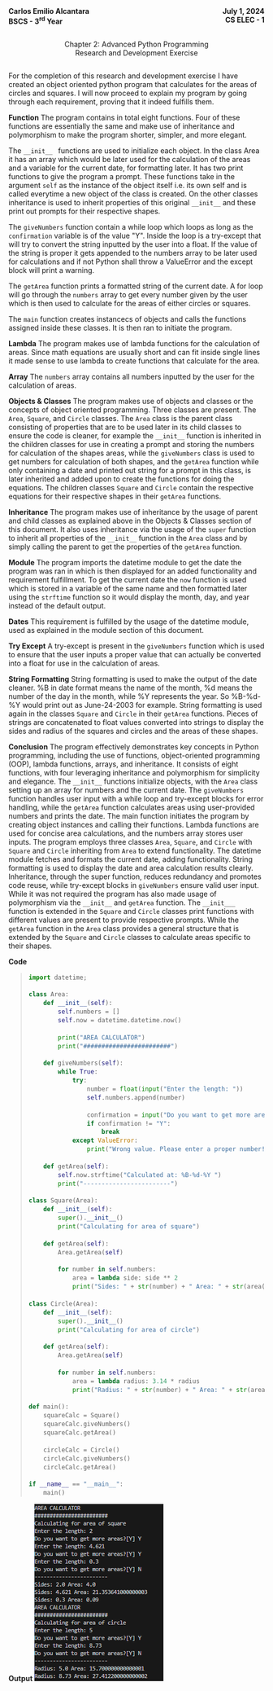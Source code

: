 <div style="display: flex; justify-content: space-between">
    <div style="display: flex; flex-direction: column"> 
        <strong>Carlos Emilio Alcantara</strong>
        <strong>BSCS - 3<sup>rd</sup> Year</strong>
    </div>
    <div style="display: flex; flex-direction: column; text-align: right"> 
        <strong>July 1, 2024</strong>
        <strong>CS ELEC - 1</strong>
    </div>
</div>

<div style="display: flex; flex-direction: column; text-align: center;
            margin: 2em 0">
    <span>Chapter 2: Advanced Python Programming</span>
    <span>Research and Development Exercise</span>
</div>

For the completion of this research and development exercise I have created an object oriented python program that calculates for the areas of circles and squares. I will now proceed to explain my program by going through each requirement, proving that it indeed fulfills them.

**Function**
The program contains in total eight functions. Four of these functions are essentially the same and make use of inheritance and polymorphism to make the program shorter, simpler, and more elegant.

The ```__init__ ``` functions are used to initialize each object. In the class Area it has an array which would be later used for the calculation of the areas and a variable for the current date, for formatting later. It has two print functions to give the program a prompt. These functions take in the argument ```self``` as the instance of the object itself i.e. its own self and is called everytime a new object of the class is created. On the other classes inheritance is used to inherit properties of this original ```__init__``` and these print out prompts for their respective shapes.

The ```giveNumbers``` function contain a while loop which loops as long as the ```confirmation``` variable is of the value "Y". Inside the loop is a try-except that will try to convert the string inputted by the user into a float. If the value of the string is proper it gets appended to the numbers array to be later used for calculations and if not Python shall throw a ValueError and the except block will print a warning.

The ```getArea``` function prints a formatted string of the current date. A for loop will go through the ```numbers``` array to get every number given by the user which is then used to calculate for the areas of either circles or squares.

The ```main``` function creates instancecs of objects and calls the functions assigned inside these classes. It is then ran to initiate the program.

**Lambda**
The program makes use of lambda functions for the calculation of areas. Since math equations are usually short and can fit inside single lines it made sense to use lambda to create functions that calculate for the area.

**Array**
The ```numbers``` array contains all numbers inputted by the user for the calculation of areas. 

**Objects & Classes**
The program makes use of objects and classes or the concepts of object oriented programming. Three classes are present. The ```Area```, ```Square```, and ```Circle``` classes. The ```Area``` class is the parent class consisting of properties that are to be used later in its child classes to ensure the code is cleaner, for example the ```__init__``` function is inherited in the children classes for use in creating a prompt and storing the numbers for calculation of the shapes areas, while the ```giveNumbers``` class is used to get numbers for calculation of both shapes, and the ```getArea``` function while only containing a date and printed out string for a prompt in this class, is later inherited and added upon to create the functions for doing the equations. The children classes ```Square``` and ```Circle``` contain the respective equations for their respective shapes in their ```getArea``` functions.

**Inheritance**
The program makes use of inheritance by the usage of parent and child classes as explained above in the Objects & Classes section of this document. It also uses inheritance via the usage of the ```super``` function to inherit all properties of the ```__init__``` function in the ```Area``` class and by simply calling the parent to get the properties of the ```getArea``` function.

**Module**
The program imports the datetime module to get the date the program was ran in which is then displayed for an added functionality and requirement fulfillment. To get the current date the ```now``` function is used which is stored in a variable of the same name and then formatted later using the ```strftime``` function so it would display the month, day, and year instead of the default output.

**Dates**
This requirement is fulfilled by the usage of the datetime module, used as explained in the module section of this document.

**Try Except**
A try-except is present in the ```giveNumbers``` function which is used to ensure that the user inputs a proper value that can actually be converted into a float for use in the calculation of areas.

**String Formatting**
String formatting is used to make the output of the date cleaner. %B in date format means the name of the month, %d means the number of the day in the month, while %Y represents the year. So %B-%d-%Y would print out as June-24-2003 for example. String formatting is used again in the classes ```Square``` and ```Circle``` in their ```getArea``` functions. Pieces of strings are concatenated to float values converted into strings to display the sides and radius of the squares and circles and the areas of these shapes.

**Conclusion**
The program effectively demonstrates key concepts in Python programming, including the use of functions, object-oriented programming (OOP), lambda functions, arrays, and inheritance. It consists of eight functions, with four leveraging inheritance and polymorphism for simplicity and elegance. The ```__init__``` functions initialize objects, with the ```Area``` class setting up an array for numbers and the current date. The ```giveNumbers``` function handles user input with a while loop and try-except blocks for error handling, while the ```getArea``` function calculates areas using user-provided numbers and prints the date. The main function initiates the program by creating object instances and calling their functions. Lambda functions are used for concise area calculations, and the numbers array stores user inputs. The program employs three classes ```Area```, ```Square```, and ```Circle``` with ```Square``` and ```Circle``` inheriting from ```Area``` to extend functionality. The datetime module fetches and formats the current date, adding functionality. String formatting is used to display the date and area calculation results clearly. Inheritance, through the super function, reduces redundancy and promotes code reuse, while try-except blocks in ```giveNumbers``` ensure valid user input. While it was not required the program has also made usage of polymorphism via the ```__init__``` and ```getArea``` function. The ```__init___``` function is extended in the ```Square``` and ```Circle``` classes print functions with different values are present to provide respective prompts. While the ```getArea``` function in the ```Area``` class provides a general structure that is extended by the ```Square``` and ```Circle``` classes to calculate areas specific to their shapes.

**Code**
> ```python
> import datetime;
> 
> class Area:
>     def __init__(self):
>         self.numbers = []
>         self.now = datetime.datetime.now()
> 
>         print("AREA CALCULATOR")
>         print("########################")
> 
>     def giveNumbers(self):
>         while True:
>             try:
>                 number = float(input("Enter the length: "))
>                 self.numbers.append(number)
> 
>                 confirmation = input("Do you want to get more areas?[Y] ")
>                 if confirmation != "Y":
>                     break                
>             except ValueError:
>                 print("Wrong value. Please enter a proper number!")
> 
>     def getArea(self):
>         self.now.strftime("Calculated at: %B-%d-%Y ")
>         print("------------------------")
> 
> class Square(Area):
>     def __init__(self):
>         super().__init__()
>         print("Calculating for area of square")
> 
>     def getArea(self):
>         Area.getArea(self)
> 
>         for number in self.numbers:
>             area = lambda side: side ** 2
>             print("Sides: " + str(number) + " Area: " + str(area(number)))
> 
> class Circle(Area):
>     def __init__(self):
>         super().__init__()
>         print("Calculating for area of circle")
> 
>     def getArea(self):
>         Area.getArea(self)
> 
>         for number in self.numbers:
>             area = lambda radius: 3.14 * radius
>             print("Radius: " + str(number) + " Area: " + str(area(number)))
> 
> def main():
>     squareCalc = Square()
>     squareCalc.giveNumbers()
>     squareCalc.getArea()
> 
>     circleCalc = Circle()
>     circleCalc.giveNumbers()
>     circleCalc.getArea()
> 
> if __name__ == "__main__":
>     main()
> ```

**Output**
![Output](./images/Capture.PNG)